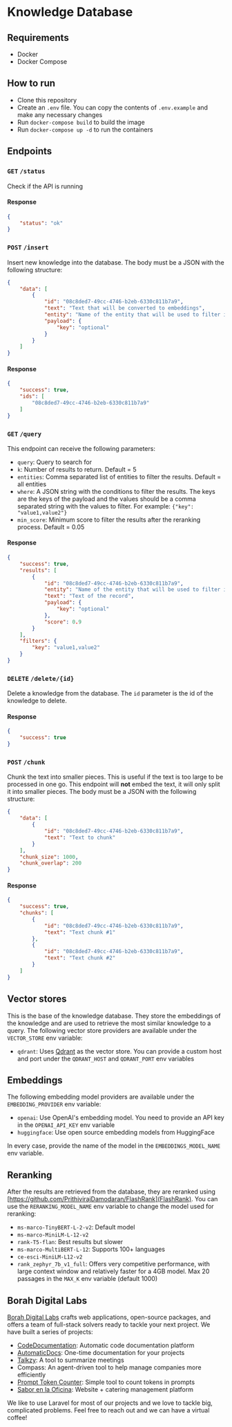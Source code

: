 # Knowledge Database

## Requirements

- Docker
- Docker Compose

## How to run

- Clone this repository
- Create an `.env` file. You can copy the contents of `.env.example` and make any necessary changes
- Run `docker-compose build` to build the image
- Run `docker-compose up -d` to run the containers

## Endpoints

### `GET` `/status`

Check if the API is running

#### Response
```json
{
    "status": "ok"
}
```

### `POST` `/insert`

Insert new knowledge into the database. The body must be a JSON with the following structure:

```json
{
    "data": [
        {
            "id": "08c8ded7-49cc-4746-b2eb-6330c811b7a9",
            "text": "Text that will be converted to embeddings",
            "entity": "Name of the entity that will be used to filter if needed",
            "payload": {
                "key": "optional"
            }
        }
    ]
}
```

#### Response
```json
{
    "success": true,
    "ids": [
        "08c8ded7-49cc-4746-b2eb-6330c811b7a9"
    ]
}
```

### `GET` `/query`

This endpoint can receive the following parameters:

- `query`: Query to search for
- `k`: Number of results to return. Default = 5
- `entities`: Comma separated list of entities to filter the results. Default = all entities
- `where`: A JSON string with the conditions to filter the results. The keys are the keys of the payload and the values should be a comma separated string with the values to filter. For example: `{"key": "value1,value2"}`
- `min_score`: Minimum score to filter the results after the reranking process. Default = 0.05

#### Response
```json
{
    "success": true,
    "results": [
        {
            "id": "08c8ded7-49cc-4746-b2eb-6330c811b7a9",
            "entity": "Name of the entity that will be used to filter if needed",
            "text": "Text of the record",
            "payload": {
                "key": "optional"
            },
            "score": 0.9
        }
    ],
    "filters": {
        "key": "value1,value2"
    }
}
```



### `DELETE` `/delete/{id}`

Delete a knowledge from the database. The `id` parameter is the id of the knowledge to delete.

#### Response
```json
{
    "success": true
}
```

### `POST` `/chunk`

Chunk the text into smaller pieces. This is useful if the text is too large to be processed in one go. This endpoint will **not** embed the text, it will only split it into smaller pieces. The body must be a JSON with the following structure:

```json
{
    "data": [
        {
            "id": "08c8ded7-49cc-4746-b2eb-6330c811b7a9",
            "text": "Text to chunk"
        }
    ],
    "chunk_size": 1000,
    "chunk_overlap": 200
}
```

#### Response

```json
{
    "success": true,
    "chunks": [
        {
            "id": "08c8ded7-49cc-4746-b2eb-6330c811b7a9",
            "text": "Text chunk #1"
        },
        {
            "id": "08c8ded7-49cc-4746-b2eb-6330c811b7a9",
            "text": "Text chunk #2"
        }
    ]
}
```

## Vector stores

This is the base of the knowledge database. They store the embeddings of the knowledge and are used to retrieve the most similar knowledge to a query. The following vector store providers are available under the `VECTOR_STORE` env variable:

- `qdrant`: Uses [Qdrant](https://qdrant.tech/) as the vector store. You can provide a custom host and port under the `QDRANT_HOST` and `QDRANT_PORT` env variables

## Embeddings

The following embedding model providers are available under the `EMBEDDING_PROVIDER` env variable:

- `openai`: Use OpenAI's embedding model. You need to provide an API key in the `OPENAI_API_KEY` env variable
- `huggingface`: Use open source embedding models from HuggingFace

In every case, provide the name of the model in the `EMBEDDINGS_MODEL_NAME` env variable.

## Reranking

After the results are retrieved from the database, they are reranked using [https://github.com/PrithivirajDamodaran/FlashRank](FlashRank). You can use the `RERANKING_MODEL_NAME` env variable to change the model used for reranking:

- `ms-marco-TinyBERT-L-2-v2`: Default model
- `ms-marco-MiniLM-L-12-v2`
- `rank-T5-flan`: Best results but slower
- `ms-marco-MultiBERT-L-12`: Supports 100+ languages
- `ce-esci-MiniLM-L12-v2`
- `rank_zephyr_7b_v1_full`: Offers very competitive performance, with large context window and relatively faster for a 4GB model. Max 20 passages in the `MAX_K` env variable (default 1000)

## Borah Digital Labs
[Borah Digital Labs](https://borah.digital/) crafts web applications, open-source packages, and offers a team of full-stack solvers ready to tackle your next project. We have built a series of projects:

- [CodeDocumentation](https://codedocumentation.app/): Automatic code documentation platform
- [AutomaticDocs](https://automaticdocs.app/): One-time documentation for your projects
- [Talkzy](https://talkzy.app/): A tool to summarize meetings
- Compass: An agent-driven tool to help manage companies more efficiently
- [Prompt Token Counter](https://prompttokencounter.com/): Simple tool to count tokens in prompts
- [Sabor en la Oficina](https://saborenlaoficina.es/): Website + catering management platform

We like to use Laravel for most of our projects and we love to tackle big, complicated problems. Feel free to reach out and we can have a virtual coffee!
